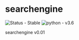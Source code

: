 # searchengine

![Status - Stable](https://img.shields.io/badge/Status-Stable-blue.svg)
![python - v3.6](https://img.shields.io/badge/python-v3.6-blue.svg)

searchengine v0.01
